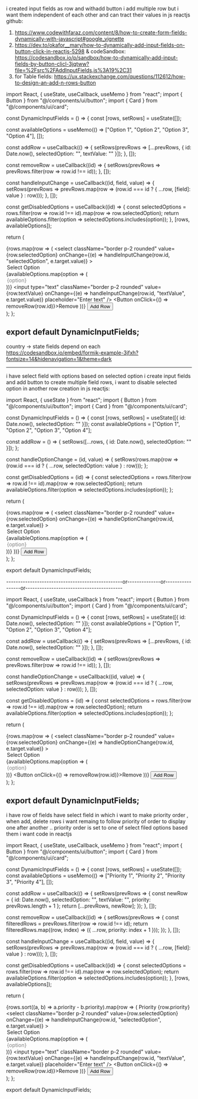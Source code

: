 i created input fields as row and withadd button i add multiple row but i want them independent of each other and can tract their values in js reactjs github:

1.  https://www.codewithfaraz.com/content/8/how-to-create-form-fields-dynamically-with-javascript#google_vignette
2.  https://dev.to/okafor__mary/how-to-dynamically-add-input-fields-on-button-click-in-reactjs-5298   & codeSandbox: https://codesandbox.io/p/sandbox/how-to-dynamically-add-input-fields-by-button-clicl-3jqtww?file=%2Fsrc%2FAddInputFields.js%3A19%2C31
3.  for Table fields:  https://ux.stackexchange.com/questions/112612/how-to-design-an-add-n-rows-button

import React, { useState, useCallback, useMemo } from "react";
import { Button } from "@/components/ui/button";
import { Card } from "@/components/ui/card";

const DynamicInputFields = () => {
  const [rows, setRows] = useState([]);

  const availableOptions = useMemo(() => ["Option 1", "Option 2", "Option 3", "Option 4"], []);

  const addRow = useCallback(() => {
    setRows(prevRows => [...prevRows, { id: Date.now(), selectedOption: "", textValue: "" }]);
  }, []);

  const removeRow = useCallback((id) => {
    setRows(prevRows => prevRows.filter(row => row.id !== id));
  }, []);

  const handleInputChange = useCallback((id, field, value) => {
    setRows(prevRows => prevRows.map(row => (row.id === id ? { ...row, [field]: value } : row)));
  }, []);

  const getDisabledOptions = useCallback((id) => {
    const selectedOptions = rows.filter(row => row.id !== id).map(row => row.selectedOption);
    return availableOptions.filter(option => selectedOptions.includes(option));
  }, [rows, availableOptions]);

  return (
    <div className="p-4 space-y-4">
      {rows.map(row => (
        <Card key={row.id} className="p-4 flex items-center gap-4">
          <select
            className="border p-2 rounded"
            value={row.selectedOption}
            onChange={(e) => handleInputChange(row.id, "selectedOption", e.target.value)}
          >
            <option value="">Select Option</option>
            {availableOptions.map(option => (
              <option
                key={option}
                value={option}
                disabled={getDisabledOptions(row.id).includes(option)}
              >
                {option}
              </option>
            ))}
          </select>
          <input
            type="text"
            className="border p-2 rounded"
            value={row.textValue}
            onChange={(e) => handleInputChange(row.id, "textValue", e.target.value)}
            placeholder="Enter text"
          />
          <Button onClick={() => removeRow(row.id)}>Remove</Button>
        </Card>
      ))}
      <Button onClick={addRow}>Add Row</Button>
    </div>
  );
};

export default DynamicInputFields;
---------------------------------------------------------------------------------------------------------------------------------------
country -> state fields depend on each
https://codesandbox.io/embed/formik-example-3jfxh?fontsize=14&hidenavigation=1&theme=dark

----------------------------------------------------------------------------------------------
i have select field with options based on selected option i create input fields and add button to 
create multiple field rows, i want to disable selected option in another row creation in js reactjs:

import React, { useState } from "react";
import { Button } from "@/components/ui/button";
import { Card } from "@/components/ui/card";

const DynamicInputFields = () => {
  const [rows, setRows] = useState([{ id: Date.now(), selectedOption: "" }]);
  const availableOptions = ["Option 1", "Option 2", "Option 3", "Option 4"];

  const addRow = () => {
    setRows([...rows, { id: Date.now(), selectedOption: "" }]);
  };

  const handleOptionChange = (id, value) => {
    setRows(rows.map(row => (row.id === id ? { ...row, selectedOption: value } : row)));
  };

  const getDisabledOptions = (id) => {
    const selectedOptions = rows.filter(row => row.id !== id).map(row => row.selectedOption);
    return availableOptions.filter(option => selectedOptions.includes(option));
  };

  return (
    <div className="p-4 space-y-4">
      {rows.map(row => (
        <Card key={row.id} className="p-4 flex items-center gap-4">
          <select
            className="border p-2 rounded"
            value={row.selectedOption}
            onChange={(e) => handleOptionChange(row.id, e.target.value)}
          >
            <option value="">Select Option</option>
            {availableOptions.map(option => (
              <option
                key={option}
                value={option}
                disabled={getDisabledOptions(row.id).includes(option)}
              >
                {option}
              </option>
            ))}
          </select>
        </Card>
      ))}
      <Button onClick={addRow}>Add Row</Button>
    </div>
  );
};

export default DynamicInputFields;


-------------------------------------------------or--------------or-----------------or-----------------------------------------

import React, { useState, useCallback } from "react";
import { Button } from "@/components/ui/button";
import { Card } from "@/components/ui/card";

const DynamicInputFields = () => {
  const [rows, setRows] = useState([{ id: Date.now(), selectedOption: "" }]);
  const availableOptions = ["Option 1", "Option 2", "Option 3", "Option 4"];

  const addRow = useCallback(() => {
    setRows(prevRows => [...prevRows, { id: Date.now(), selectedOption: "" }]);
  }, []);

  const removeRow = useCallback((id) => {
    setRows(prevRows => prevRows.filter(row => row.id !== id));
  }, []);

  const handleOptionChange = useCallback((id, value) => {
    setRows(prevRows => prevRows.map(row => (row.id === id ? { ...row, selectedOption: value } : row)));
  }, []);

  const getDisabledOptions = (id) => {
    const selectedOptions = rows.filter(row => row.id !== id).map(row => row.selectedOption);
    return availableOptions.filter(option => selectedOptions.includes(option));
  };

  return (
    <div className="p-4 space-y-4">
      {rows.map(row => (
        <Card key={row.id} className="p-4 flex items-center gap-4">
          <select
            className="border p-2 rounded"
            value={row.selectedOption}
            onChange={(e) => handleOptionChange(row.id, e.target.value)}
          >
            <option value="">Select Option</option>
            {availableOptions.map(option => (
              <option
                key={option}
                value={option}
                disabled={getDisabledOptions(row.id).includes(option)}
              >
                {option}
              </option>
            ))}
          </select>
          <Button onClick={() => removeRow(row.id)}>Remove</Button>
        </Card>
      ))}
      <Button onClick={addRow}>Add Row</Button>
    </div>
  );
};

export default DynamicInputFields;
---------------------------------------------------------------------------------------------------------------------------------------

i have row of fields have select field  in which i want to make priority order , when add, delete rows 
i want remaing to follow priority of order to display one after another ..
priority order is set to one of select filed options based them i want code in reactjs


import React, { useState, useCallback, useMemo } from "react";
import { Button } from "@/components/ui/button";
import { Card } from "@/components/ui/card";

const DynamicInputFields = () => {
  const [rows, setRows] = useState([]);
  const availableOptions = useMemo(() => ["Priority 1", "Priority 2", "Priority 3", "Priority 4"], []);

  const addRow = useCallback(() => {
    setRows(prevRows => {
      const newRow = { id: Date.now(), selectedOption: "", textValue: "", priority: prevRows.length + 1 };
      return [...prevRows, newRow];
    });
  }, []);

  const removeRow = useCallback((id) => {
    setRows(prevRows => {
      const filteredRows = prevRows.filter(row => row.id !== id);
      return filteredRows.map((row, index) => ({ ...row, priority: index + 1 }));
    });
  }, []);

  const handleInputChange = useCallback((id, field, value) => {
    setRows(prevRows => prevRows.map(row => (row.id === id ? { ...row, [field]: value } : row)));
  }, []);

  const getDisabledOptions = useCallback((id) => {
    const selectedOptions = rows.filter(row => row.id !== id).map(row => row.selectedOption);
    return availableOptions.filter(option => selectedOptions.includes(option));
  }, [rows, availableOptions]);

  return (
    <div className="p-4 space-y-4">
      {rows.sort((a, b) => a.priority - b.priority).map(row => (
        <Card key={row.id} className="p-4 flex items-center gap-4">
          <span>Priority {row.priority}</span>
          <select
            className="border p-2 rounded"
            value={row.selectedOption}
            onChange={(e) => handleInputChange(row.id, "selectedOption", e.target.value)}
          >
            <option value="">Select Option</option>
            {availableOptions.map(option => (
              <option
                key={option}
                value={option}
                disabled={getDisabledOptions(row.id).includes(option)}
              >
                {option}
              </option>
            ))}
          </select>
          <input
            type="text"
            className="border p-2 rounded"
            value={row.textValue}
            onChange={(e) => handleInputChange(row.id, "textValue", e.target.value)}
            placeholder="Enter text"
          />
          <Button onClick={() => removeRow(row.id)}>Remove</Button>
        </Card>
      ))}
      <Button onClick={addRow}>Add Row</Button>
    </div>
  );
};

export default DynamicInputFields;


